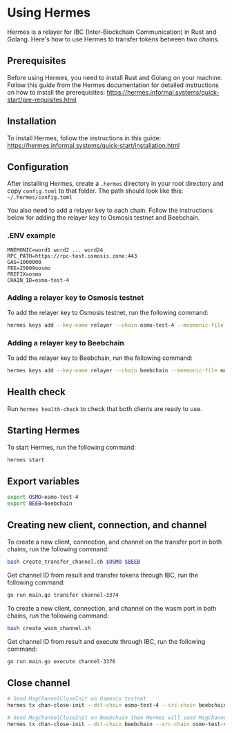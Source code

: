 # Using Hermes

Hermes is a relayer for IBC (Inter-Blockchain Communication) in Rust and Golang. Here's how to use Hermes to transfer tokens between two chains.

## Prerequisites

Before using Hermes, you need to install Rust and Golang on your machine. Follow this guide from the Hermes documentation for detailed instructions on how to install the prerequisites: https://hermes.informal.systems/quick-start/pre-requisites.html

## Installation

To install Hermes, follow the instructions in this guide: https://hermes.informal.systems/quick-start/installation.html

## Configuration

After installing Hermes, create a `.hermes` directory in your root directory and copy `config.toml` to that folder. The path should look like this: `~/.hermes/config.toml`

You also need to add a relayer key to each chain. Follow the instructions below for adding the relayer key to Osmosis testnet and Beebchain.

### .ENV example

```
MNEMONIC=word1 word2 ... word24
RPC_PATH=https://rpc-test.osmosis.zone:443
GAS=1000000
FEE=25009uosmo
PREFIX=osmo
CHAIN_ID=osmo-test-4
```

### Adding a relayer key to Osmosis testnet

To add the relayer key to Osmosis testnet, run the following command:

```bash
hermes keys add --key-name relayer --chain osmo-test-4 --mnemonic-file mnemonic_file_hub.json
```

### Adding a relayer key to Beebchain

To add the relayer key to Beebchain, run the following command:

```bash
hermes keys add --key-name relayer --chain beebchain --mnemonic-file mnemonic_file_hub.json
```

## Health check

Run `hermes health-check` to check that both clients are ready to use.

## Starting Hermes

To start Hermes, run the following command:

```bash
hermes start
```

## Export variables

```bash
export OSMO=osmo-test-4
export BEEB=beebchain
```

## Creating new client, connection, and channel

To create a new client, connection, and channel on the transfer port in both chains, run the following command:

```bash
bash create_transfer_channel.sh $OSMO $BEEB
```

Get channel ID from result and transfer tokens through IBC, run the following command:

```bash
go run main.go transfer channel-3374
```

To create a new client, connection, and channel on the wasm port in both chains, run the following command:

```bash
bash create_wasm_channel.sh
```

Get channel ID from result and execute through IBC, run the following command:

```bash
go run main.go execute channel-3376
```

## Close channel

```bash
# Send MsgChannelCloseInit on Osmosis testnet
hermes tx chan-close-init --dst-chain osmo-test-4 --src-chain beebchain --dst-connection connection-3812 --dst-port wasm.osmo1tplpap2dze4yejnaecu6t9qt0azpvt4p6ttcxrmvlawlx9m7gdzslldfnp --src-port wasm.osmo14hj2tavq8fpesdwxxcu44rty3hh90vhujrvcmstl4zr3txmfvw9sq2r9g9 --dst-channel channel-3291 --src-channel channel-2

# Send MsgChannelCloseInit on Beebchain then Hermes will send MsgChannelCloseConfirm on Osmosis testnet
hermes tx chan-close-init --dst-chain beebchain --src-chain osmo-test-4 --dst-connection connection-3 --dst-port wasm.osmo14hj2tavq8fpesdwxxcu44rty3hh90vhujrvcmstl4zr3txmfvw9sq2r9g9 --src-port wasm.osmo1tplpap2dze4yejnaecu6t9qt0azpvt4p6ttcxrmvlawlx9m7gdzslldfnp --dst-channel channel-3 --src-channel channel-3292
```
